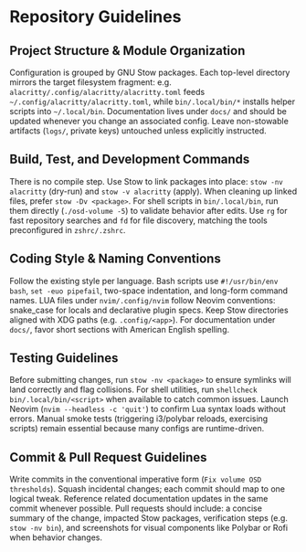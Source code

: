 # Repository Guidelines

## Project Structure & Module Organization
Configuration is grouped by GNU Stow packages. Each top-level directory mirrors the target filesystem fragment: e.g. `alacritty/.config/alacritty/alacritty.toml` feeds `~/.config/alacritty/alacritty.toml`, while `bin/.local/bin/*` installs helper scripts into `~/.local/bin`. Documentation lives under `docs/` and should be updated whenever you change an associated config. Leave non-stowable artifacts (`logs/`, private keys) untouched unless explicitly instructed.

## Build, Test, and Development Commands
There is no compile step. Use Stow to link packages into place: `stow -nv alacritty` (dry-run) and `stow -v alacritty` (apply). When cleaning up linked files, prefer `stow -Dv <package>`. For shell scripts in `bin/.local/bin`, run them directly (`./osd-volume -5`) to validate behavior after edits. Use `rg` for fast repository searches and `fd` for file discovery, matching the tools preconfigured in `zshrc/.zshrc`.

## Coding Style & Naming Conventions
Follow the existing style per language. Bash scripts use `#!/usr/bin/env bash`, `set -euo pipefail`, two-space indentation, and long-form command names. LUA files under `nvim/.config/nvim` follow Neovim conventions: snake_case for locals and declarative plugin specs. Keep Stow directories aligned with XDG paths (e.g. `.config/<app>`). For documentation under `docs/`, favor short sections with American English spelling.

## Testing Guidelines
Before submitting changes, run `stow -nv <package>` to ensure symlinks will land correctly and flag collisions. For shell utilities, run `shellcheck bin/.local/bin/<script>` when available to catch common issues. Launch Neovim (`nvim --headless -c 'quit'`) to confirm Lua syntax loads without errors. Manual smoke tests (triggering i3/polybar reloads, exercising scripts) remain essential because many configs are runtime-driven.

## Commit & Pull Request Guidelines
Write commits in the conventional imperative form (`Fix volume OSD thresholds`). Squash incidental changes; each commit should map to one logical tweak. Reference related documentation updates in the same commit whenever possible. Pull requests should include: a concise summary of the change, impacted Stow packages, verification steps (e.g. `stow -nv bin`), and screenshots for visual components like Polybar or Rofi when behavior changes.
